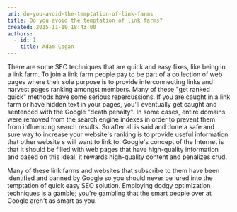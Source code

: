 ```yaml
---
uri: do-you-avoid-the-temptation-of-link-farms
title: Do you avoid the temptation of link farms?
created: 2015-11-10 18:43:00
authors:
  - id: 1
    title: Adam Cogan
---
```





<span class='intro'> <p>There are some SEO techniques that are quick and easy fixes, like being in a link farm. To join a link farm people pay to be part of a collection of web pages where their sole purpose is to provide interconnecting links and harvest pages ranking amongst members. Many of these &quot;get ranked quick&quot; methods have some serious repercussions. If you are caught in a link farm or have hidden text in your pages, you'll eventually get caught and sentenced with the Google &quot;death penalty&quot;. In some cases, entire domains were removed from the search engine indexes in order to prevent them from influencing search results. So after all is said and done a safe and sure&#160;way to increase your website's ranking is to provide useful information that other website s will want to link to. Google's concept&#160;of the Internet is that it should be filled with web pages that have high-quality information and based on this ideal,&#160;it rewards high-quality content and penalizes crud.<br></p> </span>

Many of these link farms and websites that subscribe to them have been identified and banned by Google so you should never be lured into the temptation of quick easy SEO solution. Employing dodgy optimization techniques is a gamble; you're gambling that the smart people over at Google aren't as smart as you.​<br><br>


